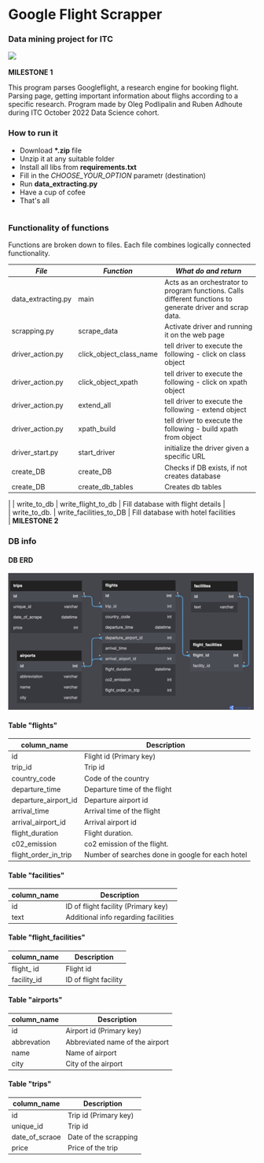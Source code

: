 # Google Flight Scrapper
### Data mining project for ITC

<img src="img/ITC_logo.png" width=150></p>


**********MILESTONE 1********** 


This program parses Googleflight, a research engine for booking flight. 
<br>Parsing page, getting important information about flighs according to a specific research. 
Program made by Oleg Podlipalin and Ruben Adhoute during ITC October 2022 Data Science cohort.

### How to run it
- Download __*.zip__ file
- Unzip it at any suitable folder
- Install all libs from __requirements.txt__
- Fill in the _CHOOSE_YOUR_OPTION_ parametr (destination)
- Run __data_extracting.py__
- Have a cup of cofee
- That's all
```

```


### Functionality of functions
Functions are broken down to files. Each file combines logically connected functionality.

| *File*             | *Function*               | *What do and return*                                                                                       |
|--------------------|--------------------------|------------------------------------------------------------------------------------------------------------|
| data_extracting.py | main                     | Acts as an orchestrator to program functions. Calls different functions to generate driver and scrap data. |
| scrapping.py       | scrape_data              | Activate driver and running it on the web page                                                             |
| driver_action.py   | click_object_class_name  | tell driver to execute the following - click on class object                                               |
| driver_action.py   | click_object_xpath       | tell driver to execute the following - click on xpath object                                               |
| driver_action.py   | extend_all               | tell driver to execute the following - extend object                                                       |
| driver_action.py   | xpath_build              | tell driver to execute the following - build xpath from object                                             |
| driver_start.py    | start_driver             | initialize the driver given a specific URL                                                                 |
| create_DB           | create_DB                       | Checks if DB exists, if not creates database                                                       |
| create_DB           | create_db_tables                | Creates db tables     
  |
| write_to_db         | write_flight_to_db            | Fill database with flight details                                                                     |                                                                      
| write_to_db.        | write_facilities_to_DB                   |    Fill database with hotel facilities      
  | 
**********MILESTONE 2********** 

### DB info
#### DB ERD
<p align="left">
<img src="img/ERD_GF.png" width=500></p>

#### Table "flights"
| column_name        | Description                                      |
|--------------------|--------------------------------------------------|
| id                 | Flight id (Primary key)                           |
| trip_id            | Trip id                                            |
| country_code       | Code of the country                                |
| departure_time     | Departure time of the flight                       |
| departure_airport_id | Departure airport id                             |
| arrival_time         | Arrival time of the flight                       |
| arrival_airport_id   | Arrival airport id                               |
| flight_duration     | Flight duration.                                  |
| c02_emission        | co2 emission of the flight.                       |
| flight_order_in_trip | Number of searches done in google for each hotel |


#### Table "facilities"
| column_name      | Description                        |
|------------------|------------------------------------|
| id               | ID of flight facility (Primary key) |
| text             | Additional info regarding facilities|

#### Table "flight_facilities"
| column_name    | Description                        |
|----------------|------------------------------------|
| flight_ id             | Flight id                  |
| facility_id       | ID of flight facility           |

#### Table "airports"
| column_name        | Description                                      |
|--------------------|--------------------------------------------------|
| id                  | Airport id (Primary key)                        |
| abbrevation         | Abbreviated name of the airport                 |
| name                | Name of airport                                 |
| city                | City of the airport                             |



#### Table "trips"
| column_name        | Description                                      |
|--------------------|--------------------------------------------------|
| id                 | Trip id (Primary key)                           |
| unique_id            | Trip id                                            |
| date_of_scraoe       | Date of the scrapping                            |
| price                 | Price of the trip                              |

